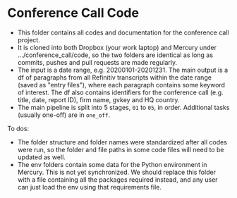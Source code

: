 # Conference Call Code

- This folder contains all codes and documentation for the conference call project. 
- It is cloned into both Dropbox (your work laptop) and Mercury under .../conference_call/code, 
so the two folders are identical as long as commits, pushes and pull requests are made regularly.
- The input is a date range, e.g. 20200101-20201231. The main output is a df of paragraphs from all Refinitiv transcripts within the date range (saved as "entry files"), where each paragraph contains some keyword of interest. The df also contains identifiers for the conference call (e.g. title, date, report ID), firm name, gvkey and HQ country.
- The main pipeline is split into 5 stages, `01` to `05`, in order. Additional tasks (usually one-off) are in `one_off`.

To dos:
- The folder structure and folder names were standardized after all codes were run, so the folder and file paths in some code files will need to be updated as well.
- The env folders contain some data for the Python environment in Mercury. This is not yet synchronized. We should replace this folder with a file containing all the packages required instead, and any user can just load the env using that requirements file.
